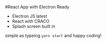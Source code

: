 #React App with Electron Ready

- Electron JS latest
- React with CRACO
- Splash screen built in

simple as typeing
``` yarn start ```
and happy coding!
